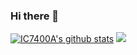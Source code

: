 ### Hi there 👋
[![IC7400A's github stats](https://github-readme-stats.vercel.app/api?username=ic7400a)](https://github.com/ic7400a)
![](https://komarev.com/ghpvc/?username=ic7400a&color=blueviolet)
<!--
**ayusman-nanda/ayusman-nanda** is a ✨ _special_ ✨ repository because its `README.md` (this file) appears on your GitHub profile.

Here are some ideas to get you started:

- 🔭 I’m currently working on ...
- 🌱 I’m currently learning ...
- 👯 I’m looking to collaborate on ...
- 🤔 I’m looking for help with ...
- 💬 Ask me about ...
- 📫 How to reach me: ...
- 😄 Pronouns: ...
- ⚡ Fun fact: ...
-->
